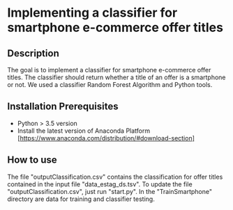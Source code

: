 # Implementing a classifier for smartphone e-commerce offer titles

## Description 

The goal is to implement a classifier for smartphone e-commerce offer titles. The classifier should return whether a title of an offer is a smartphone or not. We used a classifier Random Forest Algorithm and Python tools.

## Installation Prerequisites 

- Python > 3.5 version
- Install the latest version of Anaconda Platform [https://www.anaconda.com/distribution/#download-section]

## How to use

The file "outputClassification.csv" contains the classification for offer titles contained in the input file "data_estag_ds.tsv". To update the file "outputClassification.csv", just run "start.py". In the "TrainSmartphone" directory are data for training and classifier testing.


